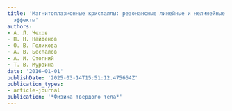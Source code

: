 ```yaml
---
title: 'Магнитоплазмонные кристаллы: резонансные линейные и нелинейные магнитооптические
  эффекты'
authors:
- А. Л. Чехов
- П. Н. Найденов
- О. В. Голикова
- А. В. Беспалов
- А. И. Стогний
- Т. В. Мурзина
date: '2016-01-01'
publishDate: '2025-03-14T15:51:12.475664Z'
publication_types:
- article-journal
publication: '*Физика твердого тела*'
---
```

